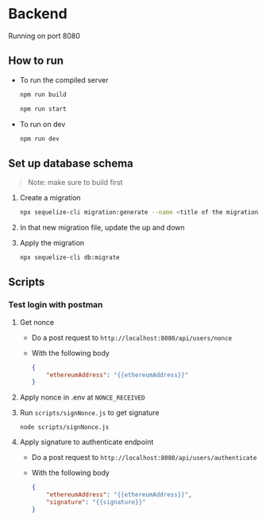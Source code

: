# Backend

Running on port 8080

## How to run

- To run the compiled server

    ```bash
    npm run build
    ```

    ```bash
    npm run start
    ```

- To run on dev

    ```bash
    npm run dev
    ```

## Set up database schema

> Note: make sure to build first

1. Create a migration

    ```bash
    npx sequelize-cli migration:generate --name <title of the migration>
    ```

1. In that new migration file, update the up and down


1. Apply the migration

    ```bash
    npx sequelize-cli db:migrate
    ```

## Scripts

### Test login with postman

1. Get nonce

    - Do a post request to `http://localhost:8080/api/users/nonce`
    - With the following body

        ```json
        {
            "ethereumAddress": "{{ethereumAddress}}"
        }
        ```

1. Apply nonce in .env at `NONCE_RECEIVED`

1. Run `scripts/signNonce.js` to get signature

    ```
    node scripts/signNonce.js
    ```

1. Apply signature to authenticate endpoint

    - Do a post request to `http://localhost:8080/api/users/authenticate`
    - With the following body

        ```json
        {
            "ethereumAddress": "{{ethereumAddress}}",
            "signature": "{{signature}}"
        }
        ```